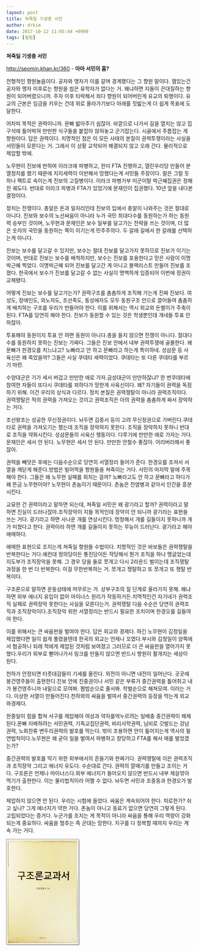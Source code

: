 ```yaml
---
layout: post
title: 쳐죽일 기생충 서민
author: drkim
date: 2017-10-12 11:05:44 +0900
tags: [컬럼]
---
```

**쳐죽일 기생충 서민**

  


http://seomin.khan.kr/360 - **아마 서민의 홈?**

  


전형적인 향원놀음이다. 공자와 맹자가 이를 갈며 경계했다는 그 향원 말이다. 잼있는건 공자와 맹자 이후로는 향원을 씹은 유학자가 없다는 거. 왜냐하면 지들이 꼰대질하는 향원이 되어버렸으니까. 주자 이후 타락해서 죄다 향원이 되어버린게 유교의 퇴행이다. 유교의 근본은 임금을 키우는 건데 위로 올라가기보다 아래를 짓밟는게 더 쉽게 목표에 도달한다.

  


어차피 목적은 권력이니까. 문빠 밟아주기 쉽잖아. 바깥으로 나가서 길을 열지는 않고 집구석에 틀어박혀 만만한 식구들을 붙잡아 앉혀놓고 군기잡는다. 시골에서 주름잡는 게 향원이다. 답은 권력이다. 치명적인 점은 이 모든 사태의 본질이 권력투쟁이라는 사실을 서민들이 모른다는 거. 그래서 이 상황 교착되어 해결되지 않고 오래 간다. 물리적으로 제압할 밖에.

  


노무현이 진보에 반하여 이라크에 파병하고, 한미 FTA 진행하고, 열린우리당 만들어 분열정치를 했기 때문에 지지세력이 이반해서 망했다는게 서민들 주장이다. 말은 그럴 듯하나 팩트로 속이는게 진보의 고질병이다. 이라크 파병거부 미군이탈 박근혜집권은 정해진 궤도다. 반대로 이라크 파병과 FTA가 있었기에 문재인이 집권했다. 10년 앞을 내다본 결정이다.

  


정치는 전쟁이다. 총알은 돈과 일자리인데 진보의 입에서 총알이 나와주는 것은 절대로 아니다. 진보와 보수의 노선싸움이 아니라 누가 국민 최대다수를 동원하는가 하는 동원력 승부인 것이며, 노무현과 문재인은 보수 일부를 달고가는 전략을 쓰는 것이며, 더 많은 숫자의 국민을 동원하는 쪽이 이기는게 민주주의다. 두 갈래 길에서 한 갈래를 선택하는게 아니다.

  


진보는 보수를 달고갈 수 있지만, 보수는 절대 진보를 달고가지 못하므로 진보가 이기는 것이며, 반대로 진보는 보수를 배척하지만, 보수는 진보를 포용한다고 믿은 사람이 이명박근혜 찍었다. 이명박근혜 되어 진보를 달고간 게 아니고 블랙리스트 만들어 진보를 조졌다. 한국에서 보수가 진보를 달고갈 수 없는 사실이 명백하게 입증되어 이번에 정권이 교체됐다.

  


어떻게 진보는 보수를 달고가는가? 권력구조를 촘촘하게 조직해 가는게 진짜 진보다. 여성도, 장애인도, 외노자도, 조선족도, 동성애자도 모두 동원구조 안으로 끌어들여 촘촘하게 배치하는 구조를 우리가 만들어야 한다. 이를 위해서는 역시 외교와 돈벌이가 주축이 된다. FTA를 당연히 해야 한다. 진보가 동원할 수 있는 것은 학생뿐인데 걔네들 투표 안하잖아.

  


투표해야 동원이지 투표 안 하면 동원이 아니다.총을 들지 않으면 전쟁이 아니다. 절대다수를 동원하지 못하는 진보는 가짜다. 그들은 진보 안에서 내부 권력투쟁에 골몰한다. 왜 문빠가 한경오를 치느냐고? 노빠라고 안 하고 문빠라고 하는게 특이하네. 성삼문 등 사육신은 왜 죽었을까? 그들은 사실 쿠데타 세력이었다. 쿠데타는 또 다른 쿠데타를 부르기 마련.

  


수양대군은 기가 세서 버겁고 만만한 애로 가자.금성대군이 만만하잖냐? 한 번쿠데타에 참여한 자들이 또다시 쿠데타를 꾀하다가 망한게 사육신이다. 왜? 자기들이 권력을 독점하기 위해. 이건 우리의 상식과 다르다. 정치 본질은 권력쟁탈이 아니라 권력조직이다. 권력쟁탈은 적의 권력을 가져오는 것이고 권력조직은 아의 권력을 촘촘하게 짜서 장악하는 거다.

  


조선왕조는 성공한 무신정권이다. 놔두면 김종서 등이 고려 무신정권으로 가버린다.쿠데타로 권력을 가져오기는 했는데 조직을 장악하지 못한다. 조직을 장악하지 못하니 반대로 조직을 약화시킨다. 성삼문들의 사육신 행동이다. 다루기에 만만한 애로 가자는 거다. 문재인은 세서 안 된다. 노무현은 세서 안 된다. 만만한 안철수 좋잖아. 어리버리해서 좋잖아.

  


권력을 빼앗은 후에는 다음수순으로 당연히 서열정리 들어가 준다. 한경오를 조져서 서열을 깨닫게 해준다.방법은 빌어먹을 향원들을 쳐죽이는 거다. 서민의 마지막 말에 주목해야 한다. 그들은 왜 노무현 실패를 외치는 걸까? 노빠라고도 안 하고 문빠라고 하다가 왜 뜬금 노무현이야? 노무현이 촌놈이기 때문이다. 촌놈은 전염병과 같아서 인간을 흥분시킨다.

  


교묘한 건 권력이라고 말하면 되는데, 쳐죽일 서민은 왜 광기라고 할까? 권력이라고 말하면 진실이 드러나잖아.조직장악이 지들 목적인데 장악이 안 되니까 광기라는 표현을 쓰는 거다. 광기라고 하면 사나운 개를 연상시킨다. 멍청해서 개를 길들이지 못하니까 개가 미쳤다고 한다. 권력이라 하면 개를 길들이지 못하는 무능이 드러난다. 광기라고 해야 애매하다.

  


애매한 표현으로 조지는게 쳐죽일 향원들 수법이다. 치명적인 것은 바보들은 권력쟁탈을 반복한다는 거다.예컨대 정의당이든 통진당이든 작당해서 뭔가 조직을 하나 맹글었는데 지도부가 조직장악을 못해. 그 경우 당을 둘로 쪼개고 다시 2라운드 벌이는데 조직쟁탈과정을 한 번 더 반복한다. 이걸 무한반복하는 거. 쪼개고 쟁탈하고 또 쪼개고 또 쟁탈 반복이다.

  


구조론으로 말하면 운동상태에 머무르는 거. 상부구조의 질 단계로 올라가지 못해. 왜냐하면 외부 에너지 유입이 없어 마이너스 원리가 작동하거든.치멱적인건 자기네가 권력조직 실패로 권력장악 못한다는 사실을 모른다는거. 권력쟁탈 다음 수순은 당연히 권력조직과 조직장악이다.조직장악 위한 서열정리는 반드시 필요한 조치이며 한경오를 길들여야 한다.

  


이를 위해서는 큰 싸움판을 벌여야 한다. 답은 외교와 경제다. 하긴 노무현이 김정일을 제압했다면 일이 쉽게 풀렸을텐데 한국의 외교는 언제나 꼬였다.부시와 김정일이 양쪽에서 협공하니 되레 적에게 제압된 것처럼 보여졌고 그러므로 더 큰 싸움판을 열어가지 못했다.우리가 외부로 뻗어나가서 링크를 만들지 않으면 반드시 향원이 활개치는 세상이 된다.

  


천하가 안정되면 터줏대감들이 기세를 올린다. 외전이 아니면 내전이 일어난다. 곳곳에 봉건영주들이 출현한다.진보 안에 진중권이나 서민 같은 부류가 중간권력을 틀어쥐고 내가 봉건영주니까 내밑으로 모여봐. 짬밥순으로 줄서봐. 학벌순으로 해쳐모여. 이러는 거다. 이상한 서열이 만들어진다.천하와의 싸움을 벌여서 중간권력의 등장을 막는게 외교와경제다.

  


한중일이 힘을 합쳐 서구를 제압해야 여성과 약자를억누르려는 일베충 중간권력이 해체된다.문빠 지배하려는 서민권력, 기독교집단권력, 비리사학권력, 님비로 깃발드는 강남권력, 노회찬류 변두리권력의 발호를 막는다. 밖이 조용하면 안이 틀어지는게 역사의 필연법칙이다.노무현은 왜 굳이 일을 벌여서 파병하고 창당하고 FTA를 해서 매를 벌었겠는가?

  


중간권력의 발호를 막기 위한 외부에서의 흔들기와 판짜기다. 권력쟁탈에 이은 권력조직과 조직장악 그리고 에너지 유도다. 수순대로 간다. 권력의 깔때기를 만들고 조이는 거다. 구조론은 언제나 마이너스다.외부 에너지가 들어오지 않으면 반드시 내부 제살깎아먹기가 출현한다. 이는 물리법칙이라 어쩔 수 없다. 놔두면 서민과 조중동과 한경오가 발호한다.

  


제압하지 않으면 안 된다. 우리는 시험에 들었다. 싸움은 계속되어야 한다. 피로한가? 쉬고 싶나? 그게 에너지가 약한 거다. 촌놈이 아니고 동료가 없으면 당연히 그렇게 된다. 고립되었다는 증거다. 누군가를 조지는 게 목적이 아니라 싸움을 통해 우리 역량이 강화되는게 중요하다. 싸움을 멈추는 즉 군대는 망한다. 지구를 다 정복할 때까지 우리는 계속 가는 거다.

  



![](/files/attach/images/199/183/894/0.jpg)